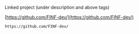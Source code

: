 
Linked project (under description and above tags)

[https://github.com/FINF-dev/](https://github.com/FINF-dev/)

```
https://github.com/FINF-dev/
```
